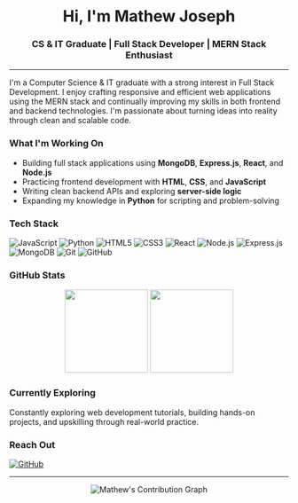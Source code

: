 <h1 align="center">Hi, I'm Mathew Joseph</h1>
<h3 align="center">CS & IT Graduate | Full Stack Developer | MERN Stack Enthusiast</h3>

---

I'm a Computer Science & IT graduate with a strong interest in Full Stack Development. I enjoy crafting responsive and efficient web applications using the MERN stack and continually improving my skills in both frontend and backend technologies. I'm passionate about turning ideas into reality through clean and scalable code.

###  What I'm Working On
- Building full stack applications using **MongoDB**, **Express.js**, **React**, and **Node.js**
- Practicing frontend development with **HTML**, **CSS**, and **JavaScript**
- Writing clean backend APIs and exploring **server-side logic**
- Expanding my knowledge in **Python** for scripting and problem-solving

###  Tech Stack
![JavaScript](https://img.shields.io/badge/JavaScript-%23323330.svg?&style=flat&logo=javascript&logoColor=%23F7DF1E)
![Python](https://img.shields.io/badge/Python-3776AB?style=flat&logo=python&logoColor=white)
![HTML5](https://img.shields.io/badge/HTML5-%23E34F26.svg?&style=flat&logo=html5&logoColor=white)
![CSS3](https://img.shields.io/badge/CSS3-%231572B6.svg?&style=flat&logo=css3&logoColor=white)
![React](https://img.shields.io/badge/React-%2320232a.svg?&style=flat&logo=react&logoColor=%2361DAFB)
![Node.js](https://img.shields.io/badge/Node.js-%2343853D.svg?&style=flat&logo=node.js&logoColor=white)
![Express.js](https://img.shields.io/badge/Express.js-%23404d59.svg?&style=flat&logo=express&logoColor=white)
![MongoDB](https://img.shields.io/badge/MongoDB-%234ea94b.svg?&style=flat&logo=mongodb&logoColor=white)
![Git](https://img.shields.io/badge/Git-F05032?style=flat&logo=git&logoColor=white)
![GitHub](https://img.shields.io/badge/GitHub-181717?style=flat&logo=github&logoColor=white)

###  GitHub Stats
<p align="center">
  <img src="https://github-readme-stats.vercel.app/api?username=Mathewjoseph-hub&show_icons=true&theme=tokyonight" height="150"/>
  <img src="https://github-readme-stats.vercel.app/api/top-langs/?username=Mathewjoseph-hub&layout=compact&theme=tokyonight" height="150"/>
</p>

###  Currently Exploring
Constantly exploring web development tutorials, building hands-on projects, and upskilling through real-world practice.

###  Reach Out
[![GitHub](https://img.shields.io/badge/GitHub-black?style=flat-square&logo=GitHub&logoColor=white)](https://github.com/Mathewjoseph-hub)
<!-- Add LinkedIn and email here if you'd like -->

---

<p align="center">
  <img src="https://github-readme-activity-graph.vercel.app/graph?username=Mathewjoseph-hub&theme=tokyo-night" alt="Mathew's Contribution Graph"/>
</p>
